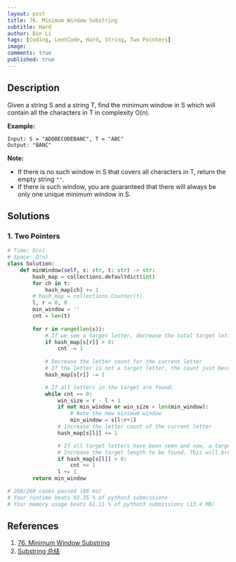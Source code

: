 ```yaml
---
layout: post
title: 76. Minimum Window Substring
subtitle: Hard
author: Bin Li
tags: [Coding, LeetCode, Hard, String, Two Pointers]
image: 
comments: true
published: true
---
```


## Description

Given a string S and a string T, find the minimum window in S which will contain all the characters in T in complexity O(n).

**Example:**

```
Input: S = "ADOBECODEBANC", T = "ABC"
Output: "BANC"
```

**Note:**

- If there is no such window in S that covers all characters in T, return the empty string `""`.
- If there is such window, you are guaranteed that there will always be only one unique minimum window in S.


## Solutions
### 1. Two Pointers

```python
# Time: O(n)
# Space: O(n)
class Solution:
    def minWindow(self, s: str, t: str) -> str:
        hash_map = collections.defaultdict(int)
        for ch in t:
            hash_map[ch] += 1
        # hash_map = collections.Counter(t)
        l, r = 0, 0
        min_window = ''
        cnt = len(t)
        
        for r in range(len(s)):
            # If we see a target letter, decrease the total target letter count
            if hash_map[s[r]] > 0:
                cnt -= 1
            
            # Decrease the letter count for the current letter
			# If the letter is not a target letter, the count just becomes -ve
            hash_map[s[r]] -= 1

            # If all letters in the target are found:
            while cnt == 0:
                win_size = r - l + 1
                if not min_window or win_size < len(min_window):
                    # Note the new minimum window
                    min_window = s[l:r+1]
                # Increase the letter count of the current letter
                hash_map[s[l]] += 1

                # If all target letters have been seen and now, a target letter is seen with count > 0
				# Increase the target length to be found. This will break out of the loop
                if hash_map[s[l]] > 0:
                    cnt += 1
                l += 1
        return min_window

# 268/268 cases passed (88 ms)
# Your runtime beats 92.35 % of python3 submissions
# Your memory usage beats 61.11 % of python3 submissions (13.4 MB)
```

## References
1. [76. Minimum Window Substring](https://leetcode.com/problems/minimum-window-substring/description/)
2. [Substring 总结](https://leetcode.com/problems/minimum-window-substring/discuss/26808/Here-is-a-10-line-template-that-can-solve-most-'substring'-problems)
